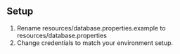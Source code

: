 ## Setup
1. Rename resources/database.properties.example to resources/database.properties
2. Change credentials to match your environment setup.